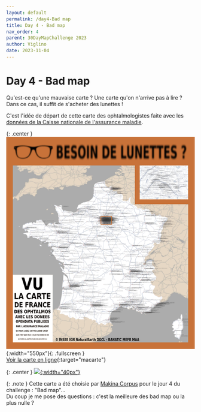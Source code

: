 ```yaml
---
layout: default
permalink: /day4-Bad map
title: Day 4 - Bad map
nav_order: 4
parent: 30DayMapChallenge 2023
author: Viglino
date: 2023-11-04
---
```

# Day 4 - Bad map

Qu'est-ce qu'une mauvaise carte ? Une carte qu'on n'arrive pas à lire ? Dans ce cas, il suffit de s'acheter des lunettes !

C'est l'idée de départ de cette carte des ophtalmologistes faite avec les [données de la 
Caisse nationale de l'assurance maladie](https://www.data.gouv.fr/fr/datasets/annuaire-sante-de-la-cnam/).

{: .center }
![](./day4-lunettes.jpg){:width="550px"}{: .fullscreen }    
[Voir la carte en ligne](https://macarte.ign.fr/carte/vtN7NZ/Ophtalmo){:target="macarte"}

{: .center }
[![](https://upload.wikimedia.org/wikipedia/commons/5/5a/X_icon_2.svg){:width="40px"}](https://twitter.com/jmviglino/status/1720698643161002430)

{: .note }
Cette carte a été choisie par [Makina Corpus](https://makina-corpus.com/sig-cartographie/retour-30daymapchallenge-2023) pour le jour 4 du challenge : "Bad map"...    
Du coup je me pose des questions : c'est la meilleure des bad map ou la plus nulle ?